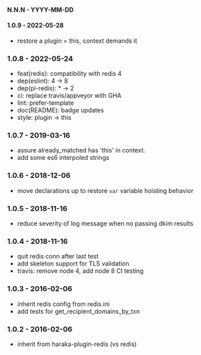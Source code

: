 
#### N.N.N - YYYY-MM-DD


#### 1.0.9 - 2022-05-28

- restore a plugin = this, context demands it


### 1.0.8 - 2022-05-24

- feat(redis): compatibility with redis 4
- dep(eslint): 4 -> 8
- dep(pi-redis): * -> 2
- ci: replace travis/appveyor with GHA
- lint: prefer-template
- doc(README): badge updates
- style: plugin -> this


### 1.0.7 - 2019-03-16

- assure already_matched has 'this' in context.
- add some es6 interpoled strings


### 1.0.6 - 2018-12-06

- move declarations up to restore `var` variable hoisting behavior


### 1.0.5 - 2018-11-16

- reduce severity of log message when no passing dkim results


### 1.0.4 - 2018-11-16

- quit redis conn after last test
- add skeleton support for TLS validation
- travis: remove node 4, add node 8 CI testing


### 1.0.3 - 2016-02-06

- inherit redis config from redis.ini
- add tests for get_recipient_domains_by_txn


### 1.0.2 - 2016-02-06

- inherit from haraka-plugin-redis (vs redis)
